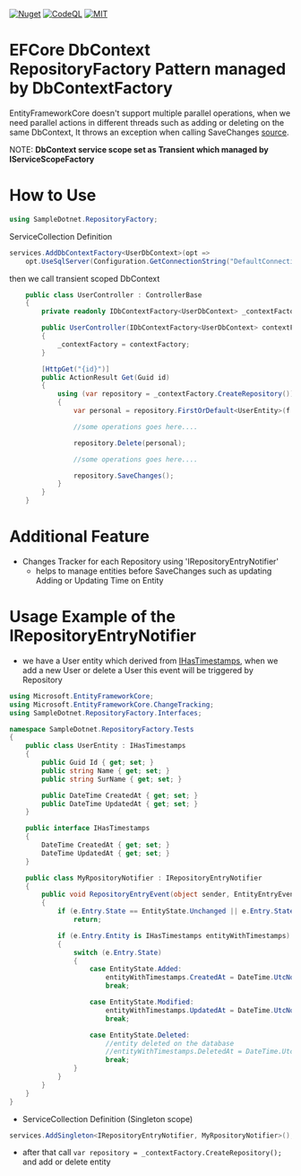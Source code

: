 [![Nuget](https://img.shields.io/badge/package-SampleDotnet.RepositoryFactory-brightgreen.svg?maxAge=259200)](https://www.nuget.org/packages/SampleDotnet.RepositoryFactory)
[![CodeQL](https://github.com/msx752/SampleDotnet.RepositoryFactory/actions/workflows/codeql.yml/badge.svg?branch=main)](https://github.com/msx752/SampleDotnet.RepositoryFactory/actions/workflows/codeql.yml)
[![MIT](https://img.shields.io/badge/License-MIT-blue.svg?maxAge=259200)](https://github.com/msx752/SampleDotnet.RepositoryFactory/blob/master/LICENSE.md)

# EFCore DbContext RepositoryFactory Pattern managed by DbContextFactory
EntityFrameworkCore doesn't support multiple parallel operations, when we need parallel actions in different threads such as adding or deleting on the same DbContext, It throws an exception when calling SaveChanges [source](https://learn.microsoft.com/en-us/ef/core/dbcontext-configuration/#avoiding-dbcontext-threading-issues).

NOTE: **DbContext service scope set as Transient which managed by IServiceScopeFactory**

# How to Use
``` c#
using SampleDotnet.RepositoryFactory;
```
ServiceCollection Definition
``` c#
services.AddDbContextFactory<UserDbContext>(opt =>
    opt.UseSqlServer(Configuration.GetConnectionString("DefaultConnection")));
```
then we call transient scoped DbContext
``` c#
    public class UserController : ControllerBase
    {
        private readonly IDbContextFactory<UserDbContext> _contextFactory;

        public UserController(IDbContextFactory<UserDbContext> contextFactory)
        {
            _contextFactory = contextFactory;
        }

        [HttpGet("{id}")]
        public ActionResult Get(Guid id)
        {
            using (var repository = _contextFactory.CreateRepository())
            {
                var personal = repository.FirstOrDefault<UserEntity>(f => f.Id == id);

                //some operations goes here....

                repository.Delete(personal);

                //some operations goes here....

                repository.SaveChanges();
            }
        }
    }
```

# Additional Feature
- Changes Tracker for each Repository using 'IRepositoryEntryNotifier'
    - helps to manage entities before SaveChanges such as updating Adding or Updating Time on Entity

# Usage Example of the IRepositoryEntryNotifier
- we have a User entity which derived from [IHasTimestamps](https://learn.microsoft.com/en-us/ef/core/logging-events-diagnostics/events#example-timestamp-state-changes), when we add a new User or delete a User this event will be triggered by Repository

``` c#
using Microsoft.EntityFrameworkCore;
using Microsoft.EntityFrameworkCore.ChangeTracking;
using SampleDotnet.RepositoryFactory.Interfaces;

namespace SampleDotnet.RepositoryFactory.Tests
{
    public class UserEntity : IHasTimestamps
    {
        public Guid Id { get; set; }
        public string Name { get; set; }
        public string SurName { get; set; }

        public DateTime CreatedAt { get; set; }
        public DateTime UpdatedAt { get; set; }
    }

    public interface IHasTimestamps
    {
        DateTime CreatedAt { get; set; }
        DateTime UpdatedAt { get; set; }
    }

    public class MyRpositoryNotifier : IRepositoryEntryNotifier
    {
        public void RepositoryEntryEvent(object sender, EntityEntryEventArgs e, DbContext dbContext, IServiceProvider serviceProvider)
        {
            if (e.Entry.State == EntityState.Unchanged || e.Entry.State == EntityState.Detached)
                return;

            if (e.Entry.Entity is IHasTimestamps entityWithTimestamps)
            {
                switch (e.Entry.State)
                {
                    case EntityState.Added:
                        entityWithTimestamps.CreatedAt = DateTime.UtcNow;
                        break;

                    case EntityState.Modified:
                        entityWithTimestamps.UpdatedAt = DateTime.UtcNow;
                        break;

                    case EntityState.Deleted:
                        //entity deleted on the database
                        //entityWithTimestamps.DeletedAt = DateTime.UtcNow;
                        break;
                }
            }
        }
    }
}
```

- ServiceCollection Definition (Singleton scope)
``` c#
services.AddSingleton<IRepositoryEntryNotifier, MyRpositoryNotifier>();
```

- after that call `var repository = _contextFactory.CreateRepository();` and add or delete entity